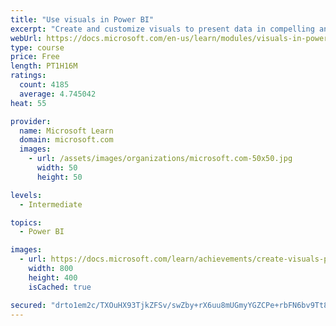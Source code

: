 ```yaml
---
title: "Use visuals in Power BI"
excerpt: "Create and customize visuals to present data in compelling and insightful ways."
webUrl: https://docs.microsoft.com/en-us/learn/modules/visuals-in-power-bi/
type: course
price: Free
length: PT1H16M
ratings:
  count: 4185
  average: 4.745042
heat: 55

provider:
  name: Microsoft Learn
  domain: microsoft.com
  images:
    - url: /assets/images/organizations/microsoft.com-50x50.jpg
      width: 50
      height: 50

levels:
  - Intermediate

topics:
  - Power BI

images:
  - url: https://docs.microsoft.com/learn/achievements/create-visuals-power-bi-desktop-social.png
    width: 800
    height: 400
    isCached: true

secured: "drto1em2c/TXOuHX93TjkZFSv/swZby+rX6uu8mUGmyYGZCPe+rbFN6bv9Tt8ormj2BIFmbsyEceJpju0zhFqdCRWiRi5aNbMgTpO6iB2BC50/ev/kcKzplUk3Js1PClT670Drf9kvJU9od7GpApfRl8aOr9vJfFDxsUuFxNfTOPHJaR/GR3AihsrhsVgiGeaMZo88N/m6jrfpRHTPfOWX6fXPLNRzqUeRezL1pD58pqdx63NUWJ2ZQYoCtPg7Li6KqbniTDWYtjkv/egd4PZuw/UOdqTlgLvz3J1YfLmRk693Kwl3mBGOWMa4wF/FXPFodFNls1Cqljy1Phfz7n8c40TsQNUTKLD6NA6NOSEQ5fFUksCNVrDmPhjQfbQdSjpBKWU13EYsq3r7OmDlu0gYzmZMAHQCeBAPhxrApzemU=;/TQRj6o73H68xPlWiI3MPg=="
---
```


